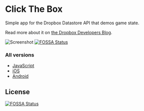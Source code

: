 # Click The Box

Simple app for the Dropbox Datastore API that demos game state.

Read more about it on [the Dropbox Developers Blog](https://www.dropbox.com/developers/blog/83/click-the-box-a-cross-platform-open-source-game-using-the-datastore-api).

![Screenshot](screenshot.png)
[![FOSSA Status](https://app.fossa.io/api/projects/git%2Bgithub.com%2FHartmarken%2FClickTheBox-android.svg?type=shield)](https://app.fossa.io/projects/git%2Bgithub.com%2FHartmarken%2FClickTheBox-android?ref=badge_shield)

### All versions

* [JavaScript](https://github.com/dropbox/ClickTheBox-js)
* [iOS](https://github.com/dropbox/ClickTheBox-ios)
* [Android](https://github.com/dropbox/ClickTheBox-android)


## License
[![FOSSA Status](https://app.fossa.io/api/projects/git%2Bgithub.com%2FHartmarken%2FClickTheBox-android.svg?type=large)](https://app.fossa.io/projects/git%2Bgithub.com%2FHartmarken%2FClickTheBox-android?ref=badge_large)
